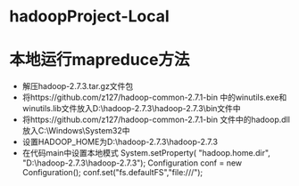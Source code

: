 # hadoopProject-Local
# 本地运行mapreduce方法
- 解压hadoop-2.7.3.tar.gz文件包
- 将https://github.com/z127/hadoop-common-2.7.1-bin 中的winutils.exe和winutils.lib文件放入D:\hadoop-2.7.3\hadoop-2.7.3\bin文件中
- 将https://github.com/z127/hadoop-common-2.7.1-bin 文件中的hadoop.dll放入C:\Windows\System32中
- 设置HADOOP_HOME为D:\hadoop-2.7.3\hadoop-2.7.3
- 在代码main中设置本地模式
         System.setProperty( "hadoop.home.dir", "D:\\hadoop-2.7.3\\hadoop-2.7.3");
            Configuration conf = new Configuration();
            conf.set("fs.defaultFS","file:///");
